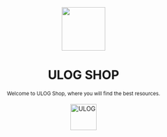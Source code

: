 <div align="center">
    <img width="100" src="https://media.discordapp.net/attachments/1380723073304756254/1415073891780530237/ULOG_LOGO_V_11.png?ex=68c1e1c2&is=68c09042&hm=d11c35f30404642e165383a3d82bc004f490f337c5429690b695f6ae9987f1ee&=&format=webp&quality=lossless&width=984&height=984"/>
</div>

<div align="center">
  <h1>ULOG SHOP</h1>
</div>

<div align="center">
    <sub>Welcome to ULOG Shop, where you will find the best resources.</sub>
</div>

<br/>

<div align="center">
    <a href="https://discord.gg/k87uAnpMEj" target="_blank">
        <img src="https://discordapp.com/api/guilds/1375268986802933790/widget.png?style=banner2" alt="ULOG" height="60px"/>
    </a>
</div>
